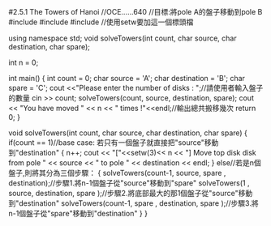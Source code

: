 #2.5.1 The Towers of Hanoi
//OCE......640
//目標:將pole A的盤子移動到pole B
#include <iostream>
#include <string>
#include <iomanip>//使用setw要加這一個標頭檔

using namespace std;
void solveTowers(int count, char source, char destination, char spare);

int n = 0;

int main()
{
    int count = 0;
    char source = 'A';
    char destination = 'B';
    char spare = 'C';
    cout <<"Please enter the number of disks : ";//請使用者輸入盤子的數量
    cin >> count;
    solveTowers(count, source, destination, spare);
    cout << "You have moved " << n << " times !"<<endl;//輸出總共搬移幾次
    return 0;
}

void solveTowers(int count, char source, char destination, char spare)
{
    if(count == 1)//base case: 若只有一個盤子就直接把"source"移動到"destination"
    {
    n++;
        cout << "["<<setw(3)<< n << "] Move top disk disk from pole " << source << " to pole " << destination << endl;
    }
    else//若是n個盤子,則將其分為三個步驟：
    {
        solveTowers(count-1, source, spare      , destination);//步驟1.將n-1個盤子從"source"移動到"spare"
        solveTowers(1      , source, destination, spare      );//步驟2.將底部最大的那1個盤子從"source"移動到"destination"
        solveTowers(count-1, spare , destination, spare      );//步驟3.將n-1個盤子從"spare"移動到"destination"
    }
}
